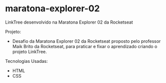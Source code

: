 # maratona-explorer-02
LinkTree desenvolvido na Maratona Explorer 02 da Rocketseat

Projeto:

* Desafio da Maratona Explorer 02 da Rocketseat proposto pelo professor Maik Brito da Rocketseat, para praticar e fixar o aprendizado criando o projeto LinkTree.

Tecnologias Usadas:

* HTML
* CSS

